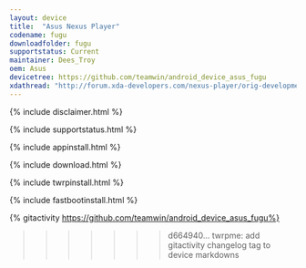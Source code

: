 ```yaml
---
layout: device
title:  "Asus Nexus Player"
codename: fugu
downloadfolder: fugu
supportstatus: Current
maintainer: Dees_Troy
oem: Asus
devicetree: https://github.com/teamwin/android_device_asus_fugu
xdathread: "http://forum.xda-developers.com/nexus-player/orig-development/recovery-twrp-2-8-6-0-touch-recovery-t3114717"
---
```


{% include disclaimer.html %}

{% include supportstatus.html %}

{% include appinstall.html %}

{% include download.html %}

{% include twrpinstall.html %}

{% include fastbootinstall.html %}

{% gitactivity  https://github.com/teamwin/android_device_asus_fugu%}
>>>>>>> d664940... twrpme: add gitactivity changelog tag to device markdowns
